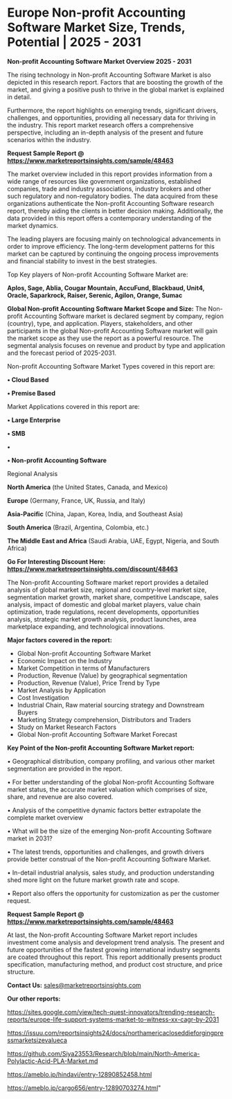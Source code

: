 # Europe Non-profit Accounting Software Market Size, Trends, Potential | 2025 - 2031

<Strong> Non-profit Accounting Software Market Overview 2025 - 2031</strong>

The rising technology in Non-profit Accounting Software Market is also depicted in this research report. Factors that are boosting the growth of the market, and giving a positive push to thrive in the global market is explained in detail.

Furthermore, the report highlights on emerging trends, significant drivers, challenges, and opportunities, providing all necessary data for thriving in the industry. This report market research offers a comprehensive perspective, including an in-depth analysis of the present and future scenarios within the industry.

<strong>Request Sample Report @ <a href=https://www.marketreportsinsights.com/sample/48463>https://www.marketreportsinsights.com/sample/48463</a></strong>

The market overview included in this report provides information from a wide range of resources like government organizations, established companies, trade and industry associations, industry brokers and other such regulatory and non-regulatory bodies. The data acquired from these organizations authenticate the Non-profit Accounting Software research report, thereby aiding the clients in better decision making. Additionally, the data provided in this report offers a contemporary understanding of the market dynamics.

The leading players are focusing mainly on technological advancements in order to improve efficiency. The long-term development patterns for this market can be captured by continuing the ongoing process improvements and financial stability to invest in the best strategies.

Top Key players of Non-profit Accounting Software Market are:

<strong>Aplos, Sage, Ablia, Cougar Mountain, AccuFund, Blackbaud, Unit4, Oracle, Saparkrock, Raiser, Serenic, Agilon, Orange, Sumac</strong>

<strong><b>Global Non-profit Accounting Software Market Scope and Size:</b></strong>
The Non-profit Accounting Software market is declared segment by company, region (country), type, and application. Players, stakeholders, and other participants in the global Non-profit Accounting Software market will gain the market scope as they use the report as a powerful resource. The segmental analysis focuses on revenue and product by type and application and the forecast period of 2025-2031.

Non-profit Accounting Software Market Types covered in this report are:

<strong>•  Cloud Based

•  Premise Based</strong>

Market Applications covered in this report are:

<strong>•  Large Enterprise

•  SMB

•  

•  Non-profit Accounting Software</strong> 

Regional Analysis

<strong>North America</strong> (the United States, Canada, and Mexico)

<strong>Europe</strong> (Germany, France, UK, Russia, and Italy)

<strong>Asia-Pacific</strong> (China, Japan, Korea, India, and Southeast Asia)

<strong>South America</strong> (Brazil, Argentina, Colombia, etc.)

<strong>The Middle East and Africa</strong> (Saudi Arabia, UAE, Egypt, Nigeria, and South Africa)

<strong>Go For Interesting Discount Here: <a href=https://www.marketreportsinsights.com/discount/48463>https://www.marketreportsinsights.com/discount/48463</a></strong>

The Non-profit Accounting Software market report provides a detailed analysis of global market size, regional and country-level market size, segmentation market growth, market share, competitive Landscape, sales analysis, impact of domestic and global market players, value chain optimization, trade regulations, recent developments, opportunities analysis, strategic market growth analysis, product launches, area marketplace expanding, and technological innovations.

<strong><b>Major factors covered in the report:</b></strong>
<ul>
  <li>Global Non-profit Accounting Software Market </li>
  <li>Economic Impact on the Industry</li>
  <li>Market Competition in terms of Manufacturers</li>
  <li>Production, Revenue (Value) by geographical segmentation</li>
  <li>Production, Revenue (Value), Price Trend by Type</li>
  <li>Market Analysis by Application</li>
  <li>Cost Investigation</li>
  <li>Industrial Chain, Raw material sourcing strategy and Downstream Buyers</li>
  <li>Marketing Strategy comprehension, Distributors and Traders</li>
  <li>Study on Market Research Factors</li>
  <li>Global Non-profit Accounting Software Market Forecast</li>
</ul>

<strong><b>Key Point of the Non-profit Accounting Software Market report:</b></strong>

• Geographical distribution, company profiling, and various other market segmentation are provided in the report.

• For better understanding of the global Non-profit Accounting Software market status, the accurate market valuation which comprises of size, share, and revenue are also covered.

• Analysis of the competitive dynamic factors better extrapolate the complete market overview

• What will be the size of the emerging Non-profit Accounting Software market in 2031?

• The latest trends, opportunities and challenges, and growth drivers provide better construal of the Non-profit Accounting Software Market.

• In-detail industrial analysis, sales study, and production understanding shed more light on the future market growth rate and scope.

• Report also offers the opportunity for customization as per the customer request.

<strong>Request Sample Report @ <a href=https://www.marketreportsinsights.com/sample/48463>https://www.marketreportsinsights.com/sample/48463</a></strong>

At last, the Non-profit Accounting Software Market report includes investment come analysis and development trend analysis. The present and future opportunities of the fastest growing international industry segments are coated throughout this report. This report additionally presents product specification, manufacturing method, and product cost structure, and price structure.

<strong>Contact Us:</strong>
sales@marketreportsinsights.com

<strong>Our other reports:</strong>

<a href=https://sites.google.com/view/tech-quest-innovators/trending-research-reports/europe-life-support-systems-market-to-witness-xx-cagr-by-2031>https://sites.google.com/view/tech-quest-innovators/trending-research-reports/europe-life-support-systems-market-to-witness-xx-cagr-by-2031</a>

<a href=https://issuu.com/reportsinsights24/docs/northamericacloseddieforgingpressmarketsizevalueca>https://issuu.com/reportsinsights24/docs/northamericacloseddieforgingpressmarketsizevalueca</a>

<a href=https://github.com/Siya23553/Research/blob/main/North-America-Polylactic-Acid-PLA-Market.md>https://github.com/Siya23553/Research/blob/main/North-America-Polylactic-Acid-PLA-Market.md</a>

<a href=https://ameblo.jp/hindavi/entry-12890852458.html>https://ameblo.jp/hindavi/entry-12890852458.html</a>

<a href=https://ameblo.jp/cargo656/entry-12890703274.html>https://ameblo.jp/cargo656/entry-12890703274.html</a>"
